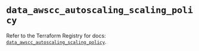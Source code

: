 # `data_awscc_autoscaling_scaling_policy`

Refer to the Terraform Registry for docs: [`data_awscc_autoscaling_scaling_policy`](https://registry.terraform.io/providers/hashicorp/awscc/0.70.0/docs/data-sources/autoscaling_scaling_policy).
